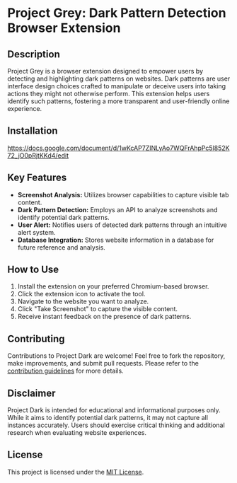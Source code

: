 # Project Grey: Dark Pattern Detection Browser Extension

## Description

Project Grey is a browser extension designed to empower users by detecting and highlighting dark patterns on websites. Dark patterns are user interface design choices crafted to manipulate or deceive users into taking actions they might not otherwise perform. This extension helps users identify such patterns, fostering a more transparent and user-friendly online experience.

## Installation 
https://docs.google.com/document/d/1wKcAP7ZINLyAo7WQFrAhpPc5l852K72_jO0pRjtKKd4/edit 

## Key Features

- **Screenshot Analysis:** Utilizes browser capabilities to capture visible tab content.
- **Dark Pattern Detection:** Employs an API to analyze screenshots and identify potential dark patterns.
- **User Alert:** Notifies users of detected dark patterns through an intuitive alert system.
- **Database Integration:** Stores website information in a database for future reference and analysis.

## How to Use

1. Install the extension on your preferred Chromium-based browser.
2. Click the extension icon to activate the tool.
3. Navigate to the website you want to analyze.
4. Click "Take Screenshot" to capture the visible content.
5. Receive instant feedback on the presence of dark patterns.

## Contributing

Contributions to Project Dark are welcome! Feel free to fork the repository, make improvements, and submit pull requests. Please refer to the [contribution guidelines](link-to-contribution-guidelines) for more details.

## Disclaimer

Project Dark is intended for educational and informational purposes only. While it aims to identify potential dark patterns, it may not capture all instances accurately. Users should exercise critical thinking and additional research when evaluating website experiences.

## License

This project is licensed under the [MIT License](link-to-license).
